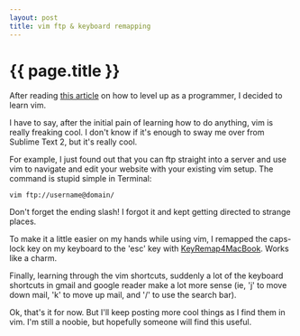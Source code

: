 ```yaml
---
layout: post
title: vim ftp & keyboard remapping
---
```


{{ page.title }}
================

After reading [this article][1] on how to level up as a programmer, I decided
to learn vim.

[1]:http://devblog.avdi.org/2011/08/19/letter-to-a-young-developer/

I have to say, after the initial pain of learning how to do anything, vim is
really freaking cool. I don't know if it's enough to sway me over from Sublime
Text 2, but it's really cool.

For example, I just found out that you can ftp straight into a server and use
vim to navigate and edit your website with your existing vim setup. The command
is stupid simple in Terminal:

    vim ftp://username@domain/

Don't forget the ending slash! I forgot it and kept getting directed to strange
places.

To make it a little easier on my hands while using vim, I remapped the
caps-lock key on my keyboard to the 'esc' key with [KeyRemap4MacBook][2]. Works
like a charm.

[2]:http://pqrs.org/macosx/keyremap4macbook/extra.html


Finally, learning through the vim shortcuts, suddenly a lot of the keyboard
shortcuts in gmail and google reader make a lot more sense (ie, 'j' to move
down mail, 'k' to move up mail, and '/' to use the search bar).

Ok, that's it for now. But I'll keep posting more cool things as I find them in
vim. I'm still a noobie, but hopefully someone will find this useful.
